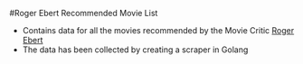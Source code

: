 #Roger Ebert Recommended Movie List

- Contains data for all the movies recommended by the Movie Critic [Roger Ebert](https://www.rogerebert.com/great-movies)
- The data has been collected by creating a scraper in Golang

